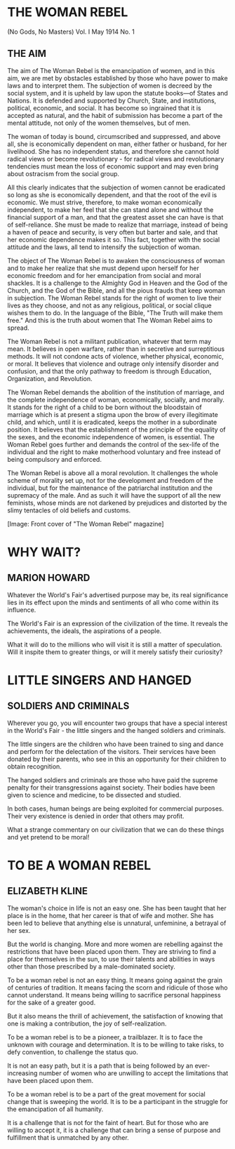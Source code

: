 # THE WOMAN REBEL
(No Gods, No Masters)
Vol. I   May 1914   No. 1

## THE AIM

The aim of The Woman Rebel is the emancipation of women, and in this aim, we are met by obstacles established by those who have power to make laws and to interpret them. The subjection of women is decreed by the social system, and it is upheld by law upon the statute books—of States and Nations. It is defended and supported by Church, State, and institutions, political, economic, and social. It has become so ingrained that it is accepted as natural, and the habit of submission has become a part of the mental attitude, not only of the women themselves, but of men.

The woman of today is bound, circumscribed and suppressed, and above all, she is economically dependent on man, either father or husband, for her livelihood. She has no independent status, and therefore she cannot hold radical views or become revolutionary - for radical views and revolutionary tendencies must mean the loss of economic support and may even bring about ostracism from the social group. 

All this clearly indicates that the subjection of women cannot be eradicated so long as she is economically dependent, and that the root of the evil is economic. We must strive, therefore, to make woman economically independent, to make her feel that she can stand alone and without the financial support of a man, and that the greatest asset she can have is that of self-reliance. She must be made to realize that marriage, instead of being a haven of peace and security, is very often but barter and sale, and that her economic dependence makes it so. This fact, together with the social attitude and the laws, all tend to intensify the subjection of woman.

The object of The Woman Rebel is to awaken the consciousness of woman and to make her realize that she must depend upon herself for her economic freedom and for her emancipation from social and moral shackles. It is a challenge to the Almighty God in Heaven and the God of the Church, and the God of the Bible, and all the pious frauds that keep woman in subjection. The Woman Rebel stands for the right of women to live their lives as they choose, and not as any religious, political, or social clique wishes them to do. In the language of the Bible, "The Truth will make them free." And this is the truth about women that The Woman Rebel aims to spread.

The Woman Rebel is not a militant publication, whatever that term may mean. It believes in open warfare, rather than in secretive and surreptitious methods. It will not condone acts of violence, whether physical, economic, or moral. It believes that violence and outrage only intensify disorder and confusion, and that the only pathway to freedom is through Education, Organization, and Revolution.

The Woman Rebel demands the abolition of the institution of marriage, and the complete independence of woman, economically, socially, and morally. It stands for the right of a child to be born without the bloodstain of marriage which is at present a stigma upon the brow of every illegitimate child, and which, until it is eradicated, keeps the mother in a subordinate position. It believes that the establishment of the principle of the equality of the sexes, and the economic independence of women, is essential. The Woman Rebel goes further and demands the control of the sex-life of the individual and the right to make motherhood voluntary and free instead of being compulsory and enforced. 

The Woman Rebel is above all a moral revolution. It challenges the whole scheme of morality set up, not for the development and freedom of the individual, but for the maintenance of the patriarchal institution and the supremacy of the male. And as such it will have the support of all the new feminists, whose minds are not darkened by prejudices and distorted by the slimy tentacles of old beliefs and customs.

[Image: Front cover of "The Woman Rebel" magazine]

# WHY WAIT?
## MARION HOWARD

Whatever the World's Fair's advertised purpose may be, its real significance lies in its effect upon the minds and sentiments of all who come within its influence.

The World's Fair is an expression of the civilization of the time. It reveals the achievements, the ideals, the aspirations of a people.

What it will do to the millions who will visit it is still a matter of speculation. Will it inspite them to greater things, or will it merely satisfy their curiosity?

# LITTLE SINGERS AND HANGED
## SOLDIERS AND CRIMINALS

Wherever you go, you will encounter two groups that have a special interest in the World's Fair - the little singers and the hanged soldiers and criminals.

The little singers are the children who have been trained to sing and dance and perform for the delectation of the visitors. Their services have been donated by their parents, who see in this an opportunity for their children to obtain recognition.

The hanged soldiers and criminals are those who have paid the supreme penalty for their transgressions against society. Their bodies have been given to science and medicine, to be dissected and studied.

In both cases, human beings are being exploited for commercial purposes. Their very existence is denied in order that others may profit.

What a strange commentary on our civilization that we can do these things and yet pretend to be moral!

# TO BE A WOMAN REBEL
## ELIZABETH KLINE

The woman's choice in life is not an easy one. She has been taught that her place is in the home, that her career is that of wife and mother. She has been led to believe that anything else is unnatural, unfeminine, a betrayal of her sex.

But the world is changing. More and more women are rebelling against the restrictions that have been placed upon them. They are striving to find a place for themselves in the sun, to use their talents and abilities in ways other than those prescribed by a male-dominated society.

To be a woman rebel is not an easy thing. It means going against the grain of centuries of tradition. It means facing the scorn and ridicule of those who cannot understand. It means being willing to sacrifice personal happiness for the sake of a greater good.

But it also means the thrill of achievement, the satisfaction of knowing that one is making a contribution, the joy of self-realization.

To be a woman rebel is to be a pioneer, a trailblazer. It is to face the unknown with courage and determination. It is to be willing to take risks, to defy convention, to challenge the status quo.

It is not an easy path, but it is a path that is being followed by an ever-increasing number of women who are unwilling to accept the limitations that have been placed upon them.

To be a woman rebel is to be a part of the great movement for social change that is sweeping the world. It is to be a participant in the struggle for the emancipation of all humanity.

It is a challenge that is not for the faint of heart. But for those who are willing to accept it, it is a challenge that can bring a sense of purpose and fulfillment that is unmatched by any other.
